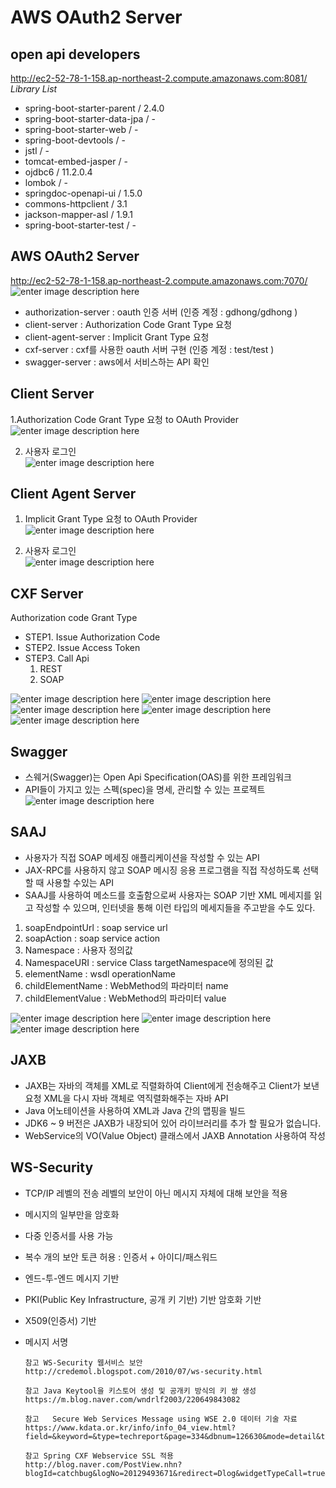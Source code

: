 
# AWS OAuth2 Server
## open api developers  
http://ec2-52-78-1-158.ap-northeast-2.compute.amazonaws.com:8081/  
*Library List*
* spring-boot-starter-parent / 2.4.0
* spring-boot-starter-data-jpa / -
* spring-boot-starter-web / -
* spring-boot-devtools / -
* jstl / -
* tomcat-embed-jasper / -
* ojdbc6 / 11.2.0.4
* lombok / -
* springdoc-openapi-ui / 1.5.0
* commons-httpclient / 3.1
* jackson-mapper-asl / 1.9.1
* spring-boot-starter-test / -  
  
## AWS OAuth2 Server
http://ec2-52-78-1-158.ap-northeast-2.compute.amazonaws.com:7070/
![enter image description here](./cxf-server/readme/image/oauth/01.aws-index.PNG)
- authorization-server : oauth 인증 서버 (인증 계정 : gdhong/gdhong )
- client-server : Authorization Code Grant Type 요청
- client-agent-server : Implicit Grant Type 요청
- cxf-server : cxf를 사용한 oauth 서버 구현 (인증 계정 : test/test )
- swagger-server : aws에서 서비스하는 API 확인 


## Client Server  
1.Authorization Code Grant Type 요청 to OAuth Provider  
![enter image description here](./cxf-server/readme/image/oauth/03.oauth-client.PNG)     

2. 사용자 로그인   
![enter image description here](./cxf-server/readme/image/oauth/03.oauth-client.PNG)       
 
## Client Agent Server   
1. Implicit Grant Type 요청 to OAuth Provider      
![enter image description here](./cxf-server/readme/image/oauth/05.oauth-agent.PNG)    

2. 사용자 로그인    
![enter image description here](./cxf-server/readme/image/oauth/06.oauth-agent-auth.PNG)    

## CXF Server
Authorization code Grant Type
- STEP1. Issue Authorization Code
- STEP2. Issue Access Token
- STEP3. Call Api
   1. REST
   2. SOAP
  
![enter image description here](./cxf-server/readme/image/oauth/img1.PNG)
![enter image description here](./cxf-server/readme/image/oauth/img2.PNG)
![enter image description here](./cxf-server/readme/image/oauth/img3.PNG)
![enter image description here](./cxf-server/readme/image/oauth/img4.PNG)
![enter image description here](./cxf-server/readme/image/oauth/img5.PNG)


## Swagger
- 스웨거(Swagger)는 Open Api Specification(OAS)를 위한 프레임워크
- API들이 가지고 있는 스펙(spec)을 명세, 관리할 수 있는 프로젝트
![enter image description here](./cxf-server/readme/image/oauth/07swagger-index.PNG)  

## SAAJ 

- 사용자가 직접 SOAP 메세징 애플리케이션을 작성할 수 있는 API
- JAX-RPC를 사용하지 않고 SOAP 메시징 응용 프로그램을 직접 작성하도록 선택할 때 사용할 수있는 API
- SAAJ를 사용하여 메소드를 호출함으로써 사용자는 SOAP 기반 XML 메세지를 읽고 작성할 수 있으며,  인터넷을 통해 이런 타입의 메세지들을 주고받을 수도 있다.

1. soapEndpointUrl  : soap service url
2. soapAction : soap service action
3. Namespace  : 사용자 정의값
4. NamespaceURI  : service Class targetNamespace에 정의된 값 
5. elementName : wsdl operationName 
6. childElementName : WebMethod의 파라미터 name
7. childElementValue : WebMethod의 파라미터 value

![enter image description here](./cxf-server/readme/image/saaj/img1.PNG)
![enter image description here](./cxf-server/readme/image/saaj/img2.PNG)
![enter image description here](./cxf-server/readme/image/saaj/img3.PNG)


## JAXB


- JAXB는 자바의 객체를 XML로 직렬화하여 Client에게 전송해주고 Client가 보낸 요청 XML을 다시 자바 객체로 역직렬화해주는 자바 API
- Java 어노테이션을 사용하여 XML과 Java 간의 맵핑을 빌드
- JDK6 ~ 9 버전은 JAXB가 내장되어 있어 라이브러리를 추가 할 필요가 없습니다. 
- WebService의 VO(Value Object) 클래스에서 JAXB Annotation 사용하여 작성


## WS-Security


- TCP/IP 레벨의 전송 레벨의 보안이 아닌 메시지 자체에 대해 보안을 적용
- 메시지의 일부만을 암호화
- 다중 인증서를 사용 가능
- 복수 개의 보안 토큰 허용 : 인증서 + 아이디/패스워드
- 엔드-투-엔드 메시지 기반 
- PKI(Public Key Infrastructure, 공개 키 기반) 기반 암호화 기반
- X509(인증서) 기반
-  메시지 서명 


       참고 WS-Security 웹서비스 보안
       http://credemol.blogspot.com/2010/07/ws-security.html
       
       참고 Java Keytool을 키스토어 생성 및 공개키 방식의 키 쌍 생성
       https://m.blog.naver.com/wndrlf2003/220649843082
       
       참고	Secure Web Services Message using WSE 2.0 데이터 기술 자료
       https://www.kdata.or.kr/info/info_04_view.html?field=&keyword=&type=techreport&page=334&dbnum=126630&mode=detail&type=techreport
       
       참고 Spring CXF Webservice SSL 적용
       http://blog.naver.com/PostView.nhn?blogId=catchbug&logNo=20129493671&redirect=Dlog&widgetTypeCall=true&directAccess=fals
